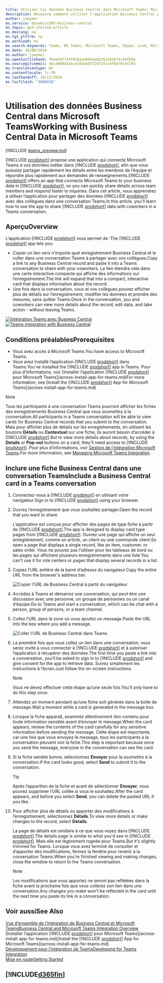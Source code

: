 ```yaml
---
title: Utiliser les données Business Central dans Microsoft Teams| Microsoft Docs
description: Découvre comment utiliser l’application Business Central pour Microsoft Teams.
author: jswymer
ms.service: dynamics365-business-central
ms.topic: get-started-article
ms.devlang: na
ms.tgt_pltfrm: na
ms.workload: na
ms.search.keywords: Teams, MS Teams, Microsoft Teams, Skype, Link, Microsoft 365, collaborate, collaboration, teamwork
ms.date: 10/08/2020
ms.author: jswymer
ms.openlocfilehash: fbe024f724f018aae6d3aeb5251281bf4c3bfbde
ms.sourcegitcommit: 4bca699d2a5ce182eb5572d72fac4fb478c4f293
ms.translationtype: HT
ms.contentlocale: fr-FR
ms.lasthandoff: 10/12/2020
ms.locfileid: "3989418"
---
```

# <a name="working-with-business-central-data-in-microsoft-teams"></a><span data-ttu-id="b8b51-103">Utilisation des données Business Central dans Microsoft Teams</span><span class="sxs-lookup"><span data-stu-id="b8b51-103">Working with Business Central Data in Microsoft Teams</span></span>

[!INCLUDE [teams_preview.md](includes/teams_preview.md)]

<span data-ttu-id="b8b51-104">[!INCLUDE [prodshort](includes/prodshort.md)] propose une application qui connecte Microsoft Teams à vos données métier dans [!INCLUDE [prodshort](includes/prodshort.md)], afin que vous puissiez partager rapidement les détails entre les membres de l’équipe et répondre plus rapidement aux demandes de renseignements.</span><span class="sxs-lookup"><span data-stu-id="b8b51-104">[!INCLUDE [prodshort](includes/prodshort.md)] offers an app that connects Microsoft Teams to your business data in [!INCLUDE [prodshort](includes/prodshort.md)], so you can quickly share details across team members and respond faster to inquiries.</span></span> <span data-ttu-id="b8b51-105">Dans cet article, vous apprendrez à utiliser l’application pour partager des données [!INCLUDE [prodshort](includes/prodshort.md)] avec des collègues dans une conversation Teams.</span><span class="sxs-lookup"><span data-stu-id="b8b51-105">In this article, you'll learn how to use the app to share [!INCLUDE [prodshort](includes/prodshort.md)] data with coworkers in a Teams conversation.</span></span>

## <a name="overview"></a><span data-ttu-id="b8b51-106">Aperçu</span><span class="sxs-lookup"><span data-stu-id="b8b51-106">Overview</span></span>

<span data-ttu-id="b8b51-107">L’application [!INCLUDE [prodshort](includes/prodshort.md)] vous permet de :</span><span class="sxs-lookup"><span data-stu-id="b8b51-107">The [!INCLUDE [prodshort](includes/prodshort.md)] app lets you:</span></span>

- <span data-ttu-id="b8b51-108">Copier un lien vers n’importe quel enregistrement Business Central et le coller dans une conversation Teams à partager avec vos collègues.</span><span class="sxs-lookup"><span data-stu-id="b8b51-108">Copy a link to any Business Central record and paste it into a Teams conversation to share with your coworkers.</span></span> <span data-ttu-id="b8b51-109">Le lien étendra cela dans une carte interactive compacte qui affiche des informations sur l’enregistrement.</span><span class="sxs-lookup"><span data-stu-id="b8b51-109">The link will expand that into a compact, interactive card that displays information about the record.</span></span>
- <span data-ttu-id="b8b51-110">Une fois dans la conversation, vous et vos collègues pouvez afficher plus de détails sur l’enregistrement, modifier les données et prendre des mesures, sans quitter Teams.</span><span class="sxs-lookup"><span data-stu-id="b8b51-110">Once in the conversation, you and coworkers can view more details about the record, edit data, and take action - without leaving Teams.</span></span>

<span data-ttu-id="b8b51-111">[![Intégration Teams avec Business Central](media/teams-intro-v3.png)](media/teams-intro-v3.png#lightbox)</span><span class="sxs-lookup"><span data-stu-id="b8b51-111">[![Teams integration with Business Central](media/teams-intro-v3.png)](media/teams-intro-v3.png#lightbox)</span></span>

## <a name="prerequisites"></a><span data-ttu-id="b8b51-112">Conditions préalables</span><span class="sxs-lookup"><span data-stu-id="b8b51-112">Prerequisites</span></span>

- <span data-ttu-id="b8b51-113">Vous avez accès à Microsoft Teams.</span><span class="sxs-lookup"><span data-stu-id="b8b51-113">You have access to Microsoft Teams.</span></span>
- <span data-ttu-id="b8b51-114">Vous avez installé l’application [!INCLUDE [prodshort](includes/prodshort.md)] dans Teams.</span><span class="sxs-lookup"><span data-stu-id="b8b51-114">You've installed the [!INCLUDE [prodshort](includes/prodshort.md)] app in Teams.</span></span> <span data-ttu-id="b8b51-115">Pour plus d’informations, voir [Installer l’application [!INCLUDE [prodshort](includes/prodshort.md)] pour Microsoft Teams](across-install-app-for-teams.md)</span><span class="sxs-lookup"><span data-stu-id="b8b51-115">For more information, see [Install the [!INCLUDE [prodshort](includes/prodshort.md)] App for Microsoft Teams](across-install-app-for-teams.md)</span></span>

> [!NOTE]
> <span data-ttu-id="b8b51-116">Tous les participants à une conversation Teams pourront afficher les fiches des enregistrements Business Central que vous soumettez à la conversation.</span><span class="sxs-lookup"><span data-stu-id="b8b51-116">All participants in a Teams conversation will be able to view cards for Business Central records that you submit to the conversation.</span></span> <span data-ttu-id="b8b51-117">Mais pour afficher plus de détails sur les enregistrements, en utilisant les boutons **Détails** ou **Contextuel** sur une fiche, ils auront besoin d’accéder à [!INCLUDE [prodshort](includes/prodshort.md)].</span><span class="sxs-lookup"><span data-stu-id="b8b51-117">But to view more details about records, by using the **Details** or **Pop-out** buttons on a card, they'll need access to [!INCLUDE [prodshort](includes/prodshort.md)].</span></span> <span data-ttu-id="b8b51-118">Pour plus d’informations, voir [Gestion de l’intégration Microsoft Teams](admin-teams-integration.md#minimum-requirements-1).</span><span class="sxs-lookup"><span data-stu-id="b8b51-118">For more information, see [Managing Microsoft Teams Integration](admin-teams-integration.md#minimum-requirements-1).</span></span>
<!--
- People You and your coworkers have the following permissions in [!INCLUDE [prodshort](includes/prodshort.md)]
  - To paste a [!INCLUDE [prodshort](includes/prodshort.md)] link into a Teams conversation and have it expand into a card, you have to have at least permission to view the page and its data.
  - Once a card is submitted into a conversation, any user in that conversation can view that card without having permission to Business Central.
  - For other users to view more details from card, they must also have view permission, as a minimum, to the page and its data. If they want to change data, they'll need modify permissions.

  Setting up permissions is typically done by an administrator. For more information, see [Managing Microsoft Teams Integration](admin-teams-integration.md).-->

## <a name="include-a-business-central-card-in-a-teams-conversation"></a><span data-ttu-id="b8b51-119">Inclure une fiche Business Central dans une conversation Teams</span><span class="sxs-lookup"><span data-stu-id="b8b51-119">Include a Business Central card in a Teams conversation</span></span>

1. <span data-ttu-id="b8b51-120">Connectez-vous à [!INCLUDE [prodshort](includes/prodshort.md)] en utilisant votre navigateur.</span><span class="sxs-lookup"><span data-stu-id="b8b51-120">Sign in to [!INCLUDE [prodshort](includes/prodshort.md)] using your browser.</span></span>
2. <span data-ttu-id="b8b51-121">Ouvrez l’enregistrement que vous souhaitez partager.</span><span class="sxs-lookup"><span data-stu-id="b8b51-121">Open the record that you want to share.</span></span>

    <span data-ttu-id="b8b51-122">L’application est conçue pour afficher des pages de type fiche à partir de [!INCLUDE [prodshort](includes/prodshort.md)].</span><span class="sxs-lookup"><span data-stu-id="b8b51-122">The app is designed to display card type pages from [!INCLUDE [prodshort](includes/prodshort.md)].</span></span> <span data-ttu-id="b8b51-123">Ouvrez une page qui affiche un seul enregistrement, comme un article, un client ou une commande client.</span><span class="sxs-lookup"><span data-stu-id="b8b51-123">So open a page that displays a single record, like an item, customer, or sales order.</span></span> <span data-ttu-id="b8b51-124">Vous ne pouvez pas l’utiliser pour les tableaux de bord ou les pages qui affichent plusieurs enregistrements dans une liste.</span><span class="sxs-lookup"><span data-stu-id="b8b51-124">You can't use it for role centers or pages that display several records in a list.</span></span>

3. <span data-ttu-id="b8b51-125">Copiez l’URL entière de la barre d’adresse du navigateur.</span><span class="sxs-lookup"><span data-stu-id="b8b51-125">Copy the entire URL from the browser's address bar.</span></span>

   ![Copier l’URL de Business Central à partir du navigateur](media/teams-url.png)
4. <span data-ttu-id="b8b51-127">Accédez à Teams et démarrez une conversation, qui peut être une discussion avec une personne, un groupe de personnes ou un canal d’équipe.</span><span class="sxs-lookup"><span data-stu-id="b8b51-127">Go to Teams and start a conversation, which can be chat with a person, group of persons, or a team channel.</span></span>

    <!--Teams imposes a few limitations here eg. you cannot unfurl a link during a Voice/Video call :/ We should probably only mention this in a Troubleshooting section (and i hope it will also be fixed soon)-->
5. <span data-ttu-id="b8b51-128">Collez l’URL dans la zone où vous ajoutez un message.</span><span class="sxs-lookup"><span data-stu-id="b8b51-128">Paste the URL into the box where you add a message.</span></span>

   ![Coller l’URL de Business Central dans Teams](media/teams-paste-url.png)
6. <span data-ttu-id="b8b51-130">La première fois que vous collez un lien dans une conversation, vous serez invité à vous connecter à [!INCLUDE [prodshort](includes/prodshort.md)] et à autoriser l’application à récupérer des données.</span><span class="sxs-lookup"><span data-stu-id="b8b51-130">The first time you paste a link into a conversation, you'll be asked to sign in to [!INCLUDE [prodshort](includes/prodshort.md)] and give consent for the app to retrieve data.</span></span> <span data-ttu-id="b8b51-131">Suivez simplement les instructions à l’écran.</span><span class="sxs-lookup"><span data-stu-id="b8b51-131">Just follow the on-screen instructions.</span></span>

    > [!NOTE]
    > <span data-ttu-id="b8b51-132">Vous ne devez effectuer cette étape qu’une seule fois.</span><span class="sxs-lookup"><span data-stu-id="b8b51-132">You'll only have to do this step once.</span></span>

7. <span data-ttu-id="b8b51-133">Attendez un moment pendant qu’une fiche soit générée dans la boîte de message.</span><span class="sxs-lookup"><span data-stu-id="b8b51-133">Wait a moment while a card is generated in the message box.</span></span>

8. <span data-ttu-id="b8b51-134">Lorsque la fiche apparaît, examinez attentivement don contenu pour toute information sensible avant d’envoyer le message.</span><span class="sxs-lookup"><span data-stu-id="b8b51-134">When the card appears, review the contents of the card carefully for any sensitive information before sending the message.</span></span> <span data-ttu-id="b8b51-135">Cette étape est importante, car une fois que vous envoyez le message, tous les participants à la conversation peuvent voir la fiche.</span><span class="sxs-lookup"><span data-stu-id="b8b51-135">This step is important because once you send the message, everyone in the conversation can see the card.</span></span>

9. <span data-ttu-id="b8b51-136">Si la fiche semble bonne, sélectionnez **Envoyer** pour la soumettre à la conversation.</span><span class="sxs-lookup"><span data-stu-id="b8b51-136">If the card looks good, select **Send** to submit it to the conversation.</span></span>

    > [!TIP]
    > <span data-ttu-id="b8b51-137">Après l’apparition de la fiche et avant de sélectionner **Envoyer**, vous pouvez supprimer l’URL collée si vous le souhaitez.</span><span class="sxs-lookup"><span data-stu-id="b8b51-137">After the card appears, and before you select **Send**, you can delete the pasted URL if you like.</span></span>

10. <span data-ttu-id="b8b51-138">Pour afficher plus de détails ou apporter des modifications à l’enregistrement, sélectionnez **Détails**.</span><span class="sxs-lookup"><span data-stu-id="b8b51-138">To view more details or make changes to the record, select **Details**.</span></span>

    <span data-ttu-id="b8b51-139">La page de détails est similaire à ce que vous voyez dans [!INCLUDE [prodshort](includes/prodshort.md)].</span><span class="sxs-lookup"><span data-stu-id="b8b51-139">The details page is similar to what you'd see in [!INCLUDE [prodshort](includes/prodshort.md)].</span></span> <span data-ttu-id="b8b51-140">Mais elle est légèrement rognée pour Teams.</span><span class="sxs-lookup"><span data-stu-id="b8b51-140">But it's slightly trimmed for Teams.</span></span> <span data-ttu-id="b8b51-141">Lorsque vous avez terminé de consulter et d’apporter des modifications, fermez la fenêtre pour revenir à la conversation Teams.</span><span class="sxs-lookup"><span data-stu-id="b8b51-141">When you're finished viewing and making changes, close the window to return to the Teams conversation.</span></span>

    > [!NOTE]
    > <span data-ttu-id="b8b51-142">Les modifications que vous apportez ne seront pas reflétées dans la fiche avant la prochaine fois que vous collerez son lien dans une conversation.</span><span class="sxs-lookup"><span data-stu-id="b8b51-142">Any changes you make won't be reflected in the card until the next time you paste its link in a conversation.</span></span>

## <a name="see-also"></a><span data-ttu-id="b8b51-143">Voir aussi</span><span class="sxs-lookup"><span data-stu-id="b8b51-143">See Also</span></span>

[<span data-ttu-id="b8b51-144">Vue d’ensemble de l’intégration de Business Central et Microsoft Teams</span><span class="sxs-lookup"><span data-stu-id="b8b51-144">Business Central and Microsoft Teams Integration Overview</span></span>](across-teams-overview.md)  
<span data-ttu-id="b8b51-145">[Installer l’application [!INCLUDE [prodshort](includes/prodshort.md)] pour Microsoft Teams](across-install-app-for-teams.md)</span><span class="sxs-lookup"><span data-stu-id="b8b51-145">[Install the [!INCLUDE [prodshort](includes/prodshort.md)] App for Microsoft Teams](across-install-app-for-teams.md)</span></span>  
[<span data-ttu-id="b8b51-146">Développement pour l’intégration de Teams</span><span class="sxs-lookup"><span data-stu-id="b8b51-146">Developing for Teams Integration</span></span>](/dynamics365/business-central/dev-itpro/developer/devenv-develop-for-teams)  
[<span data-ttu-id="b8b51-147">Mise en route</span><span class="sxs-lookup"><span data-stu-id="b8b51-147">Getting Started</span></span>](product-get-started.md)  

## [!INCLUDE[d365fin](includes/free_trial_md.md)]  
